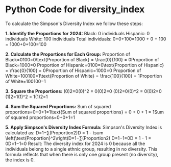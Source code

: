 # Python Code for diversity_index

To calculate the Simpson's Diversity Index we follow these steps:

**1. Identify the Proportions for 2024:**
Black: 0 individuals
Hispanic: 0 individuals
White: 100 individuals
Total individuals: 0+0+100=1000 + 0 + 100 = 1000+0+100=100

**2. Calculate the Proportions for Each Group:**
Proportion of Black=0100=0\text{Proportion of Black} = \frac{0}{100} = 0Proportion of Black=1000=0 Proportion of Hispanic=0100=0\text{Proportion of Hispanic} = \frac{0}{100} = 0Proportion of Hispanic=1000=0 Proportion of White=100100=1\text{Proportion of White} = \frac{100}{100} = 1Proportion of White=100100=1

**3. Square the Proportions:**
(0)2=0(0)^2 = 0(0)2=0 (0)2=0(0)^2 = 0(0)2=0 (1)2=1(1)^2 = 1(1)2=1

**4. Sum the Squared Proportions:**
Sum of squared proportions=0+0+1=1\text{Sum of squared proportions} = 0 + 0 + 1 = 1Sum of squared proportions=0+0+1=1

**5. Apply Simpson's Diversity Index Formula:**
Simpson's Diversity Index is calculated as:
D=1−∑(Proportion2)D = 1 - \sum \left(\text{Proportion}^2\right)D=1−∑(Proportion2) D=1−1=0D = 1 - 1 = 0D=1−1=0
Result:
The diversity index for 2024 is 0 because all the individuals belong to a single ethnic group, resulting in no diversity. This formula reflects that when there is only one group present (no diversity), the index is 0. 
